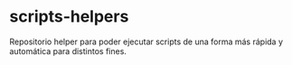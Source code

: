 # scripts-helpers
Repositorio helper para poder ejecutar scripts de una forma más rápida y automática para distintos fines.
